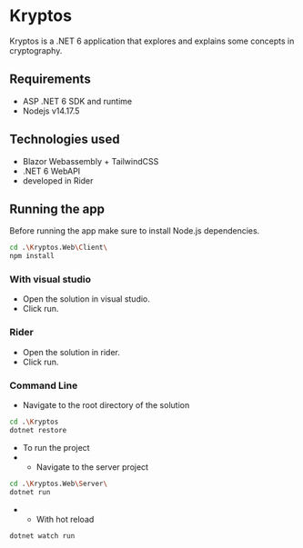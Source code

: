 # Kryptos
Kryptos is a .NET 6 application that explores and explains some concepts in cryptography.

## Requirements
- ASP .NET 6 SDK and runtime
- Nodejs v14.17.5

## Technologies used
- Blazor Webassembly + TailwindCSS
- .NET 6 WebAPI
- developed in Rider

## Running the app
Before running the app make sure to install Node.js dependencies.
```sh
cd .\Kryptos.Web\Client\
npm install
```

### With visual studio
- Open the solution in visual studio. 
- Click run.

### Rider
- Open the solution in rider. 
- Click run.

### Command Line
- Navigate to the root directory of the solution
```sh
cd .\Kryptos
dotnet restore
```
- To run the project
- - Navigate to the server project
```sh
cd .\Kryptos.Web\Server\
dotnet run
```
- - With hot reload
 ```sh
dotnet watch run
```